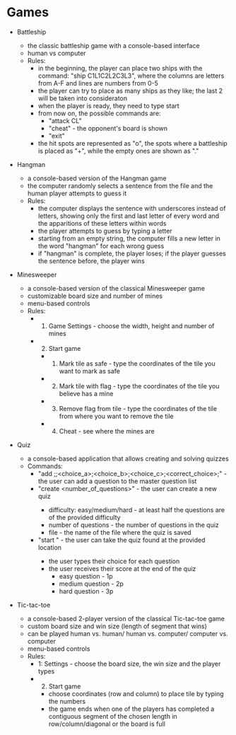 # Games

* Battleship
  - the classic battleship game with a console-based interface
  - human vs computer
  - Rules:
    - in the beginning, the player can place two ships with the command: "ship C1L1C2L2C3L3", where the columns are letters from A-F and lines are numbers from 0-5
    - the player can try to place as many ships as they like; the last 2 will be taken into consideraton
    - when the player is ready, they need to type start
    - from now on, the possible commands are:
      - "attack CL"
      - "cheat" - the opponent's board is shown
      - "exit"
    - the hit spots are represented as "o", the spots where a battleship is placed as "+", while the empty ones are shown as "."
    
* Hangman
  - a console-based version of the Hangman game
  - the computer randomly selects a sentence from the file and the human player attempts to guess it
  - Rules:
    - the computer displays the sentence with underscores instead of letters, showing only the first and last letter of every word and the apparitions of these letters within words
    - the player attempts to guess by typing a letter
    - starting from an empty string, the computer fills a new letter in the word "hangman" for each wrong guess
    - if "hangman" is complete, the player loses; if the player guesses the sentence before, the player wins
    
* Minesweeper
  - a console-based version of the classical Minesweeper game
  - customizable board size and number of mines
  - menu-based controls
  - Rules:
    - 1. Game Settings - choose the width, height and number of mines
    - 2. Start game
      - 1. Mark tile as safe - type the coordinates of the tile you want to mark as safe
      - 2. Mark tile with flag - type the coordinates of the tile you believe has a mine
      - 3. Remove flag from tile - type the coordinates of the tile from where you want to remove the tile
      - 4. Cheat - see where the mines are
 
* Quiz
  - a console-based application that allows creating and solving quizzes
  - Commands:
    - "add <id>;<text>;<choice_a>;<choice_b>;<choice_c>;<correct_choice>;<difficulty>" - the user can add a question to the master question list
    - "create <difficulty><number_of_questions><file>" - the user can create a new quiz
      - difficulty: easy/medium/hard - at least half the questions are of the provided difficulty
      - number of questions - the number of questions in the quiz
      - file - the name of the file where the quiz is saved
    - "start <file>" - the user can take the quiz found at the provided location
      - the user types their choice for each question
      - the user receives their score at the end of the quiz
        - easy question - 1p
        - medium question - 2p
        - hard question - 3p
  
* Tic-tac-toe
  - a console-based 2-player version of the classical Tic-tac-toe game
  - custom board size and win size (length of segment that wins)
  - can be played human vs. human/ human vs. computer/ computer vs. computer
  - menu-based controls
  - Rules:
    - 1: Settings - choose the board size, the win size and the player types
    - 2. Start game
      - choose coordinates (row and column) to place tile by typing the numbers
      - the game ends when one of the players has completed a contiguous segment of the chosen length in row/column/diagonal or the board is full
